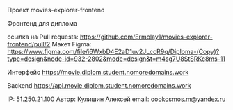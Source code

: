 
Проект movies-explorer-frontend

Фронтенд для диплома 

ссылка на Pull requests: https://github.com/Ermolay1/movies-explorer-frontend/pull/2
Макет Figma: https://www.figma.com/file/i6WxbD4E2aD1uv2JLccR9q/Diploma-(Copy)?type=design&node-id=932-2802&mode=design&t=m4sg7U8StSRKc8ms-11

Интерфейс https://movie.diplom.student.nomoredomains.work

Backend https://api.movie.diplom.student.nomoredomains.work

IP: 51.250.21.100 Автор: Кулишин Алексей email: oookosmos.m@yandex.ru